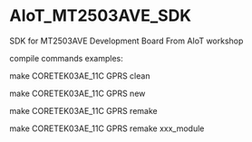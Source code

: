 # AIoT_MT2503AVE_SDK
SDK for MT2503AVE Development Board From AIoT workshop

compile commands examples:

make CORETEK03AE_11C GPRS clean

make CORETEK03AE_11C GPRS new

make CORETEK03AE_11C GPRS remake

make CORETEK03AE_11C GPRS remake xxx_module
